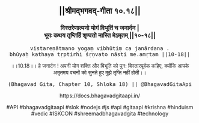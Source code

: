<center><h2>||श्रीमद्‍भगवद्‍-गीता १०.१८||</h2>
<h3>विस्तरेणात्मनो योगं विभूतिं च जनार्दन |<br/>भूयः कथय तृप्तिर्हि शृण्वतो नास्ति मेऽमृतम् ||१०-१८||</h3>
<pre>vistareṇātmano yogaṃ vibhūtiṃ ca janārdana .<br/>bhūyaḥ kathaya tṛptirhi śṛṇvato nāsti me.amṛtam ||10-18||</pre>
<p>।।10.18।। हे जनार्दन ! अपनी योग शक्ति और विभूति को पुन: विस्तारपूर्वक कहिए, क्योंकि आपके अमृतमय वचनों को सुनते हुए मुझे तृप्ति नहीं होती।।</p>
<pre>(Bhagavad Gita, Chapter 10, Shloka 18) || @BhagavadGitaApi</pre><p>https://docs.bhagavadgitaapi.in/</p><p>#API #bhagavadgitaapi #slok #nodejs #js #api #gitaapi #krishna #hinduism #vedic #ISKCON #shreemadbhagavadgita #technology</p></center>